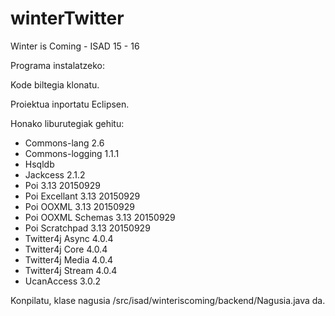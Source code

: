 # winterTwitter
Winter is Coming - ISAD 15 - 16

Programa instalatzeko:

Kode biltegia klonatu.

Proiektua inportatu Eclipsen.

Honako liburutegiak gehitu:
- Commons-lang 2.6
- Commons-logging 1.1.1
- Hsqldb
- Jackcess 2.1.2
- Poi 3.13 20150929
- Poi Excellant 3.13 20150929
- Poi OOXML 3.13 20150929
- Poi OOXML Schemas 3.13 20150929
- Poi Scratchpad 3.13 20150929
- Twitter4j Async 4.0.4
- Twitter4j Core 4.0.4
- Twitter4j Media 4.0.4
- Twitter4j Stream 4.0.4
- UcanAccess 3.0.2

Konpilatu, klase nagusia /src/isad/winteriscoming/backend/Nagusia.java da.
